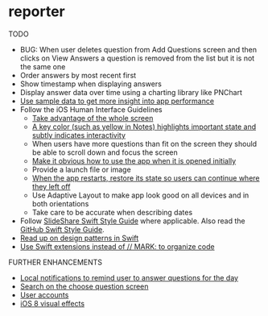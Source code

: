 # reporter

TODO
* BUG: When user deletes question from Add Questions screen and then clicks on View Answers a question is removed from the list but it is not the same one
* Order answers by most recent first 
* Show timestamp when displaying answers
* Display answer data over time using a charting library like PNChart
* [Use sample data to get more insight into app performance](https://www.ibm.com/developerworks/community/blogs/mobileblog/entry/testing_swift_apps_with_data_generators?lang=en) 
* Follow the iOS Human Interface Guidelines
  * [Take advantage of the whole screen](http://imgur.com/Nt7wHsr,MmMBJ8D#1)
  * [A key color (such as yellow in Notes) highlights important state and subtly indicates interactivity](http://imgur.com/Nt7wHsr,MmMBJ8D) 
  * When users have more questions than fit on the screen they should be able to scroll down and focus the screen 
  * [Make it obvious how to use the app when it is opened initially](http://imgur.com/DLy4OZw)
  * Provide a launch file or image 
  * [When the app restarts, restore its state so users can continue where they left off](https://developer.apple.com/library/ios/documentation/iPhone/Conceptual/iPhoneOSProgrammingGuide/StrategiesforImplementingYourApp/StrategiesforImplementingYourApp.html#//apple_ref/doc/uid/TP40007072-CH5-SW2)
  * Use Adaptive Layout to make app look good on all devices and in both orientations 
  * Take care to be accurate when describing dates
* Follow [SlideShare Swift Style Guide](https://github.com/SlideShareInc/swift-style-guide) where applicable. Also read the [GitHub Swift Style Guide](https://github.com/github/swift-style-guide).
* [Read up on design patterns in Swift](http://www.raywenderlich.com/86477/introducing-ios-design-patterns-in-swift-part-1)
* [Use Swift extensions instead of // MARK: to organize code](http://www.codingexplorer.com/swift-extensions/)

FURTHER ENHANCEMENTS
* [Local notifications to remind user to answer questions for the day](http://jamesonquave.com/blog/local-notifications-in-ios-8-with-swift-part-1/)
* [Search on the choose question screen](http://www.raywenderlich.com/76519/add-table-view-search-swift)
* [User accounts](http://www.raywenderlich.com/92667/securing-ios-data-keychain-touch-id-1password)
* [iOS 8 visual effects](http://www.raywenderlich.com/84043/ios-8-visual-effects-tutorial)
